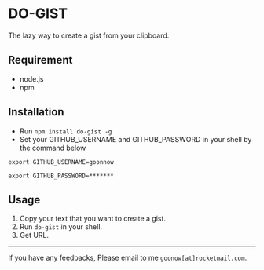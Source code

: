 # DO-GIST
The lazy way to create a gist from your clipboard.

## Requirement
- node.js
- npm

## Installation
- Run `npm install do-gist -g`
- Set your GITHUB_USERNAME and GITHUB_PASSWORD in your shell by the
command below
 
```
export GITHUB_USERNAME=goonnow

export GITHUB_PASSWORD=*******
```
## Usage
1. Copy your text that you want to create a gist.
2. Run `do-gist` in your shell.
3. Get URL.

---
If you have any feedbacks, Please email to me `goonow[at]rocketmail.com`.

